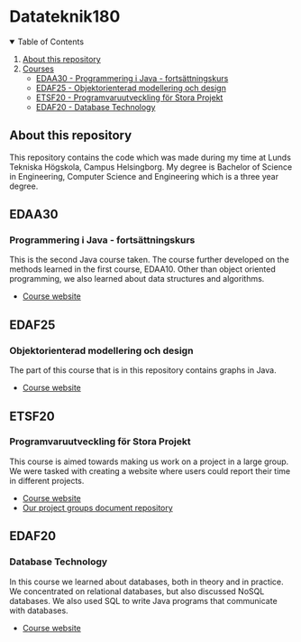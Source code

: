 # Datateknik180
<details open="open">
  <summary>Table of Contents</summary>
  <ol>
    <li>
      <a href="#about-this-repository">About this repository</a>
    </li>
    <li>
      <a href="#getting-started">Courses</a>
      <ul>
        <li><a href="#edaa30">EDAA30 - Programmering i Java - fortsättningskurs<a></li>
        <li><a href="#edaf25">EDAF25 - Objektorienterad modellering och design<a></li>
        <li><a href="#etsf20">ETSF20 - Programvaruutveckling för Stora Projekt</a></li>
        <li><a href="#edaf20">EDAF20 - Database Technology</a></li>
      </ul>
    </li>
  </ol>
</details>

## About this repository

This repository contains the code which was made during my time at Lunds Tekniska Högskola, Campus Helsingborg. My degree is Bachelor of Science in Engineering, Computer Science and Engineering which is a three year degree.

## EDAA30
### Programmering i Java - fortsättningskurs
This is the second Java course taken. The course further developed on the methods learned in the first course, EDAA10. Other than object oriented programming, we also learned about data structures and algorithms.

* [Course website](http://cs.lth.se/edaa30/)

## EDAF25
### Objektorienterad modellering och design
The part of this course that is in this repository contains graphs in Java.

* [Course website](http://cs.lth.se/edaf25/)

## ETSF20
### Programvaruutveckling för Stora Projekt
This course is aimed towards making us work on a project in a large group. We were tasked with creating a website where users could report their time in different projects.

* [Course website](http://cs.lth.se/etsf20/)
* [Our project groups document repository](https://github.com/puspgroup2/work-library)

## EDAF20
### Database Technology
In this course we learned about databases, both in theory and in practice. We concentrated on relational databases, but also discussed NoSQL databases. We also used SQL to write Java programs that communicate with databases.

* [Course website](http://cs.lth.se/edaf20-database-technology/)